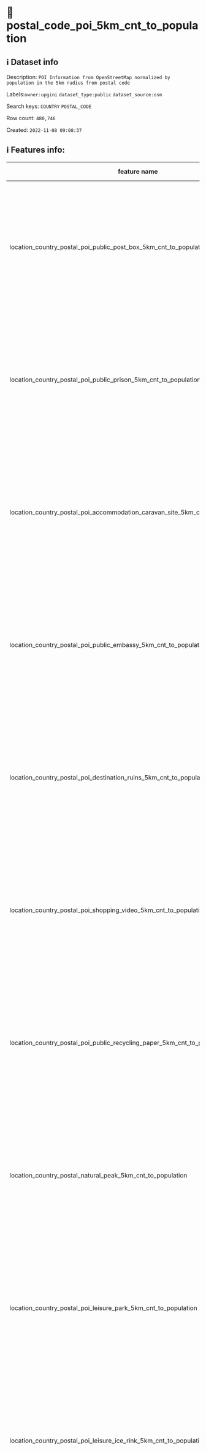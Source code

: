 # 📖 postal_code_poi_5km_cnt_to_population 
## ℹ️ Dataset info 
Description: `POI Information from OpenStreetMap normalized by population in the 5km radius from postal code` 

Labels:`owner:upgini` `dataset_type:public` `dataset_source:osm` 

Search keys: `COUNTRY` `POSTAL_CODE`

Row count: `480,746`

Created: `2022-11-08 09:08:37` 

## ℹ️ Features info:
|feature name|feature type|descrition|
|---|---|---|
|location_country_postal_poi_public_post_box_5km_cnt_to_population|FLOAT|(Number of specific type osm objects in 5km radius from postal code)  divided by ( Population n 5km radius from postal code) |
|location_country_postal_poi_public_prison_5km_cnt_to_population|FLOAT|(Number of specific type osm objects in 5km radius from postal code)  divided by ( Population n 5km radius from postal code) |
|location_country_postal_poi_accommodation_caravan_site_5km_cnt_to_population|FLOAT|(Number of specific type osm objects in 5km radius from postal code)  divided by ( Population n 5km radius from postal code) |
|location_country_postal_poi_public_embassy_5km_cnt_to_population|FLOAT|(Number of specific type osm objects in 5km radius from postal code)  divided by ( Population n 5km radius from postal code) |
|location_country_postal_poi_destination_ruins_5km_cnt_to_population|FLOAT|(Number of specific type osm objects in 5km radius from postal code)  divided by ( Population n 5km radius from postal code) |
|location_country_postal_poi_shopping_video_5km_cnt_to_population|FLOAT|(Number of specific type osm objects in 5km radius from postal code)  divided by ( Population n 5km radius from postal code) |
|location_country_postal_poi_public_recycling_paper_5km_cnt_to_population|FLOAT|(Number of specific type osm objects in 5km radius from postal code)  divided by ( Population n 5km radius from postal code) |
|location_country_postal_natural_peak_5km_cnt_to_population|FLOAT|(Number of specific type osm objects in 5km radius from postal code)  divided by ( Population n 5km radius from postal code) |
|location_country_postal_poi_leisure_park_5km_cnt_to_population|FLOAT|(Number of specific type osm objects in 5km radius from postal code)  divided by ( Population n 5km radius from postal code) |
|location_country_postal_poi_leisure_ice_rink_5km_cnt_to_population|FLOAT|(Number of specific type osm objects in 5km radius from postal code)  divided by ( Population n 5km radius from postal code) |
|location_country_postal_poi_health_pharmacy_5km_cnt_to_population|FLOAT|(Number of specific type osm objects in 5km radius from postal code)  divided by ( Population n 5km radius from postal code) |
|location_country_postal_poi_public_arts_centre_5km_cnt_to_population|FLOAT|(Number of specific type osm objects in 5km radius from postal code)  divided by ( Population n 5km radius from postal code) |
|location_country_postal_pofw_christian_anglican_5km_cnt_to_population|FLOAT|(Number of specific type osm objects in 5km radius from postal code)  divided by ( Population n 5km radius from postal code) |
|location_country_postal_poi_miscpoi_emergency_phone_5km_cnt_to_population|FLOAT|(Number of specific type osm objects in 5km radius from postal code)  divided by ( Population n 5km radius from postal code) |
|location_country_postal_poi_tourism_tourist_info_5km_cnt_to_population|FLOAT|(Number of specific type osm objects in 5km radius from postal code)  divided by ( Population n 5km radius from postal code) |
|location_country_postal_poi_accommodation_chalet_5km_cnt_to_population|FLOAT|(Number of specific type osm objects in 5km radius from postal code)  divided by ( Population n 5km radius from postal code) |
|location_country_postal_poi_tourism_art_5km_cnt_to_population|FLOAT|(Number of specific type osm objects in 5km radius from postal code)  divided by ( Population n 5km radius from postal code) |
|location_country_postal_poi_shopping_beverages_5km_cnt_to_population|FLOAT|(Number of specific type osm objects in 5km radius from postal code)  divided by ( Population n 5km radius from postal code) |
|location_country_postal_poi_miscpoi_water_mill_5km_cnt_to_population|FLOAT|(Number of specific type osm objects in 5km radius from postal code)  divided by ( Population n 5km radius from postal code) |
|location_country_postal_poi_public_graveyard_5km_cnt_to_population|FLOAT|(Number of specific type osm objects in 5km radius from postal code)  divided by ( Population n 5km radius from postal code) |
|location_country_postal_poi_destination_viewpoint_5km_cnt_to_population|FLOAT|(Number of specific type osm objects in 5km radius from postal code)  divided by ( Population n 5km radius from postal code) |
|location_country_postal_poi_shopping_car_wash_5km_cnt_to_population|FLOAT|(Number of specific type osm objects in 5km radius from postal code)  divided by ( Population n 5km radius from postal code) |
|location_country_postal_pofw_muslim_5km_cnt_to_population|FLOAT|(Number of specific type osm objects in 5km radius from postal code)  divided by ( Population n 5km radius from postal code) |
|location_country_postal_poi_tourism_tourist_board_5km_cnt_to_population|FLOAT|(Number of specific type osm objects in 5km radius from postal code)  divided by ( Population n 5km radius from postal code) |
|location_country_postal_poi_public_courthouse_5km_cnt_to_population|FLOAT|(Number of specific type osm objects in 5km radius from postal code)  divided by ( Population n 5km radius from postal code) |
|location_country_postal_poi_destination_fort_5km_cnt_to_population|FLOAT|(Number of specific type osm objects in 5km radius from postal code)  divided by ( Population n 5km radius from postal code) |
|location_country_postal_poi_miscpoi_tower_comms_5km_cnt_to_population|FLOAT|(Number of specific type osm objects in 5km radius from postal code)  divided by ( Population n 5km radius from postal code) |
|location_country_postal_poi_shopping_sports_5km_cnt_to_population|FLOAT|(Number of specific type osm objects in 5km radius from postal code)  divided by ( Population n 5km radius from postal code) |
|location_country_postal_poi_public_library_5km_cnt_to_population|FLOAT|(Number of specific type osm objects in 5km radius from postal code)  divided by ( Population n 5km radius from postal code) |
|location_country_postal_poi_catering_pub_5km_cnt_to_population|FLOAT|(Number of specific type osm objects in 5km radius from postal code)  divided by ( Population n 5km radius from postal code) |
|location_country_postal_poi_shopping_supermarket_5km_cnt_to_population|FLOAT|(Number of specific type osm objects in 5km radius from postal code)  divided by ( Population n 5km radius from postal code) |
|location_country_postal_poi_public_recycling_metal_5km_cnt_to_population|FLOAT|(Number of specific type osm objects in 5km radius from postal code)  divided by ( Population n 5km radius from postal code) |
|location_country_postal_pofw_jewish_5km_cnt_to_population|FLOAT|(Number of specific type osm objects in 5km radius from postal code)  divided by ( Population n 5km radius from postal code) |
|location_country_postal_poi_destination_theme_park_5km_cnt_to_population|FLOAT|(Number of specific type osm objects in 5km radius from postal code)  divided by ( Population n 5km radius from postal code) |
|location_country_postal_poi_shopping_vending_cigarette_5km_cnt_to_population|FLOAT|(Number of specific type osm objects in 5km radius from postal code)  divided by ( Population n 5km radius from postal code) |
|location_country_postal_poi_health_doctors_5km_cnt_to_population|FLOAT|(Number of specific type osm objects in 5km radius from postal code)  divided by ( Population n 5km radius from postal code) |
|location_country_postal_poi_miscpoi_water_works_5km_cnt_to_population|FLOAT|(Number of specific type osm objects in 5km radius from postal code)  divided by ( Population n 5km radius from postal code) |
|location_country_postal_poi_public_post_office_5km_cnt_to_population|FLOAT|(Number of specific type osm objects in 5km radius from postal code)  divided by ( Population n 5km radius from postal code) |
|location_country_postal_poi_shopping_florist_5km_cnt_to_population|FLOAT|(Number of specific type osm objects in 5km radius from postal code)  divided by ( Population n 5km radius from postal code) |
|location_country_postal_poi_shopping_car_rental_5km_cnt_to_population|FLOAT|(Number of specific type osm objects in 5km radius from postal code)  divided by ( Population n 5km radius from postal code) |
|location_country_postal_pofw_christian_methodist_5km_cnt_to_population|FLOAT|(Number of specific type osm objects in 5km radius from postal code)  divided by ( Population n 5km radius from postal code) |
|location_country_postal_poi_accommodation_camp_site_5km_cnt_to_population|FLOAT|(Number of specific type osm objects in 5km radius from postal code)  divided by ( Population n 5km radius from postal code) |
|location_country_postal_poi_catering_food_court_5km_cnt_to_population|FLOAT|(Number of specific type osm objects in 5km radius from postal code)  divided by ( Population n 5km radius from postal code) |
|location_country_postal_poi_shopping_car_5km_cnt_to_population|FLOAT|(Number of specific type osm objects in 5km radius from postal code)  divided by ( Population n 5km radius from postal code) |
|location_country_postal_poi_shopping_bicycle_5km_cnt_to_population|FLOAT|(Number of specific type osm objects in 5km radius from postal code)  divided by ( Population n 5km radius from postal code) |
|location_country_postal_poi_shopping_books_5km_cnt_to_population|FLOAT|(Number of specific type osm objects in 5km radius from postal code)  divided by ( Population n 5km radius from postal code) |
|location_country_postal_poi_miscpoi_hunting_stand_5km_cnt_to_population|FLOAT|(Number of specific type osm objects in 5km radius from postal code)  divided by ( Population n 5km radius from postal code) |
|location_country_postal_poi_leisure_golf_course_5km_cnt_to_population|FLOAT|(Number of specific type osm objects in 5km radius from postal code)  divided by ( Population n 5km radius from postal code) |
|location_country_postal_poi_shopping_greengrocer_5km_cnt_to_population|FLOAT|(Number of specific type osm objects in 5km radius from postal code)  divided by ( Population n 5km radius from postal code) |
|location_country_postal_poi_miscpoi_bench_5km_cnt_to_population|FLOAT|(Number of specific type osm objects in 5km radius from postal code)  divided by ( Population n 5km radius from postal code) |
|location_country_postal_poi_leisure_dog_park_5km_cnt_to_population|FLOAT|(Number of specific type osm objects in 5km radius from postal code)  divided by ( Population n 5km radius from postal code) |
|location_country_postal_poi_shopping_department_store_5km_cnt_to_population|FLOAT|(Number of specific type osm objects in 5km radius from postal code)  divided by ( Population n 5km radius from postal code) |
|location_country_postal_poi_shopping_shoes_5km_cnt_to_population|FLOAT|(Number of specific type osm objects in 5km radius from postal code)  divided by ( Population n 5km radius from postal code) |
|location_country_postal_natural_mine_5km_cnt_to_population|FLOAT|(Number of specific type osm objects in 5km radius from postal code)  divided by ( Population n 5km radius from postal code) |
|location_country_postal_poi_shopping_hairdresser_5km_cnt_to_population|FLOAT|(Number of specific type osm objects in 5km radius from postal code)  divided by ( Population n 5km radius from postal code) |
|location_country_postal_poi_shopping_computer_5km_cnt_to_population|FLOAT|(Number of specific type osm objects in 5km radius from postal code)  divided by ( Population n 5km radius from postal code) |
|location_country_postal_poi_accommodation_alpine_hut_5km_cnt_to_population|FLOAT|(Number of specific type osm objects in 5km radius from postal code)  divided by ( Population n 5km radius from postal code) |
|location_country_postal_poi_destination_memorial_5km_cnt_to_population|FLOAT|(Number of specific type osm objects in 5km radius from postal code)  divided by ( Population n 5km radius from postal code) |
|location_country_postal_poi_public_university_5km_cnt_to_population|FLOAT|(Number of specific type osm objects in 5km radius from postal code)  divided by ( Population n 5km radius from postal code) |
|location_country_postal_poi_catering_biergarten_5km_cnt_to_population|FLOAT|(Number of specific type osm objects in 5km radius from postal code)  divided by ( Population n 5km radius from postal code) |
|location_country_postal_pofw_christian_mormon_5km_cnt_to_population|FLOAT|(Number of specific type osm objects in 5km radius from postal code)  divided by ( Population n 5km radius from postal code) |
|location_country_postal_poi_shopping_doityourself_5km_cnt_to_population|FLOAT|(Number of specific type osm objects in 5km radius from postal code)  divided by ( Population n 5km radius from postal code) |
|location_country_postal_poi_accommodation_shelter_5km_cnt_to_population|FLOAT|(Number of specific type osm objects in 5km radius from postal code)  divided by ( Population n 5km radius from postal code) |
|location_country_postal_poi_shopping_furniture_5km_cnt_to_population|FLOAT|(Number of specific type osm objects in 5km radius from postal code)  divided by ( Population n 5km radius from postal code) |
|location_country_postal_poi_destination_zoo_5km_cnt_to_population|FLOAT|(Number of specific type osm objects in 5km radius from postal code)  divided by ( Population n 5km radius from postal code) |
|location_country_postal_natural_volcano_5km_cnt_to_population|FLOAT|(Number of specific type osm objects in 5km radius from postal code)  divided by ( Population n 5km radius from postal code) |
|location_country_postal_poi_public_marketplace_5km_cnt_to_population|FLOAT|(Number of specific type osm objects in 5km radius from postal code)  divided by ( Population n 5km radius from postal code) |
|location_country_postal_poi_miscpoi_emergency_access_5km_cnt_to_population|FLOAT|(Number of specific type osm objects in 5km radius from postal code)  divided by ( Population n 5km radius from postal code) |
|location_country_postal_poi_shopping_butcher_5km_cnt_to_population|FLOAT|(Number of specific type osm objects in 5km radius from postal code)  divided by ( Population n 5km radius from postal code) |
|location_country_postal_poi_destination_battlefield_5km_cnt_to_population|FLOAT|(Number of specific type osm objects in 5km radius from postal code)  divided by ( Population n 5km radius from postal code) |
|location_country_postal_poi_catering_restaurant_5km_cnt_to_population|FLOAT|(Number of specific type osm objects in 5km radius from postal code)  divided by ( Population n 5km radius from postal code) |
|location_country_postal_poi_miscpoi_wastewater_plant_5km_cnt_to_population|FLOAT|(Number of specific type osm objects in 5km radius from postal code)  divided by ( Population n 5km radius from postal code) |
|location_country_postal_poi_public_recycling_clothes_5km_cnt_to_population|FLOAT|(Number of specific type osm objects in 5km radius from postal code)  divided by ( Population n 5km radius from postal code) |
|location_country_postal_pofw_shinto_5km_cnt_to_population|FLOAT|(Number of specific type osm objects in 5km radius from postal code)  divided by ( Population n 5km radius from postal code) |
|location_country_postal_poi_destination_wayside_cross_5km_cnt_to_population|FLOAT|(Number of specific type osm objects in 5km radius from postal code)  divided by ( Population n 5km radius from postal code) |
|location_country_postal_natural_cliff_5km_cnt_to_population|FLOAT|(Number of specific type osm objects in 5km radius from postal code)  divided by ( Population n 5km radius from postal code) |
|location_country_postal_poi_leisure_cinema_5km_cnt_to_population|FLOAT|(Number of specific type osm objects in 5km radius from postal code)  divided by ( Population n 5km radius from postal code) |
|location_country_postal_poi_tourism_tourist_guidepost_5km_cnt_to_population|FLOAT|(Number of specific type osm objects in 5km radius from postal code)  divided by ( Population n 5km radius from postal code) |
|location_country_postal_poi_miscpoi_tower_observation_5km_cnt_to_population|FLOAT|(Number of specific type osm objects in 5km radius from postal code)  divided by ( Population n 5km radius from postal code) |
|location_country_postal_poi_shopping_optician_5km_cnt_to_population|FLOAT|(Number of specific type osm objects in 5km radius from postal code)  divided by ( Population n 5km radius from postal code) |
|location_country_postal_poi_miscpoi_camera_surveillance_5km_cnt_to_population|FLOAT|(Number of specific type osm objects in 5km radius from postal code)  divided by ( Population n 5km radius from postal code) |
|location_country_postal_poi_accommodation_guest_house_5km_cnt_to_population|FLOAT|(Number of specific type osm objects in 5km radius from postal code)  divided by ( Population n 5km radius from postal code) |
|location_country_postal_poi_shopping_mobile_phone_5km_cnt_to_population|FLOAT|(Number of specific type osm objects in 5km radius from postal code)  divided by ( Population n 5km radius from postal code) |
|location_country_postal_poi_destination_monument_5km_cnt_to_population|FLOAT|(Number of specific type osm objects in 5km radius from postal code)  divided by ( Population n 5km radius from postal code) |
|location_country_postal_poi_shopping_toys_5km_cnt_to_population|FLOAT|(Number of specific type osm objects in 5km radius from postal code)  divided by ( Population n 5km radius from postal code) |
|location_country_postal_poi_health_dentist_5km_cnt_to_population|FLOAT|(Number of specific type osm objects in 5km radius from postal code)  divided by ( Population n 5km radius from postal code) |
|location_country_postal_poi_miscpoi_toilet_5km_cnt_to_population|FLOAT|(Number of specific type osm objects in 5km radius from postal code)  divided by ( Population n 5km radius from postal code) |
|location_country_postal_poi_public_college_5km_cnt_to_population|FLOAT|(Number of specific type osm objects in 5km radius from postal code)  divided by ( Population n 5km radius from postal code) |
|location_country_postal_poi_accommodation_motel_5km_cnt_to_population|FLOAT|(Number of specific type osm objects in 5km radius from postal code)  divided by ( Population n 5km radius from postal code) |
|location_country_postal_poi_health_veterinary_5km_cnt_to_population|FLOAT|(Number of specific type osm objects in 5km radius from postal code)  divided by ( Population n 5km radius from postal code) |
|location_country_postal_pofw_christian_catholic_5km_cnt_to_population|FLOAT|(Number of specific type osm objects in 5km radius from postal code)  divided by ( Population n 5km radius from postal code) |
|location_country_postal_poi_destination_attraction_5km_cnt_to_population|FLOAT|(Number of specific type osm objects in 5km radius from postal code)  divided by ( Population n 5km radius from postal code) |
|location_country_postal_poi_public_school_5km_cnt_to_population|FLOAT|(Number of specific type osm objects in 5km radius from postal code)  divided by ( Population n 5km radius from postal code) |
|location_country_postal_poi_leisure_nightclub_5km_cnt_to_population|FLOAT|(Number of specific type osm objects in 5km radius from postal code)  divided by ( Population n 5km radius from postal code) |
|location_country_postal_pofw_christian_protestant_5km_cnt_to_population|FLOAT|(Number of specific type osm objects in 5km radius from postal code)  divided by ( Population n 5km radius from postal code) |
|location_country_postal_pofw_christian_5km_cnt_to_population|FLOAT|(Number of specific type osm objects in 5km radius from postal code)  divided by ( Population n 5km radius from postal code) |
|location_country_postal_poi_shopping_car_repair_5km_cnt_to_population|FLOAT|(Number of specific type osm objects in 5km radius from postal code)  divided by ( Population n 5km radius from postal code) |
|location_country_postal_pofw_hindu_5km_cnt_to_population|FLOAT|(Number of specific type osm objects in 5km radius from postal code)  divided by ( Population n 5km radius from postal code) |
|location_country_postal_poi_catering_cafe_5km_cnt_to_population|FLOAT|(Number of specific type osm objects in 5km radius from postal code)  divided by ( Population n 5km radius from postal code) |
|location_country_postal_poi_public_town_hall_5km_cnt_to_population|FLOAT|(Number of specific type osm objects in 5km radius from postal code)  divided by ( Population n 5km radius from postal code) |
|location_country_postal_poi_leisure_stadium_5km_cnt_to_population|FLOAT|(Number of specific type osm objects in 5km radius from postal code)  divided by ( Population n 5km radius from postal code) |
|location_country_postal_poi_public_recycling_glass_5km_cnt_to_population|FLOAT|(Number of specific type osm objects in 5km radius from postal code)  divided by ( Population n 5km radius from postal code) |
|location_country_postal_poi_miscpoi_lighthouse_5km_cnt_to_population|FLOAT|(Number of specific type osm objects in 5km radius from postal code)  divided by ( Population n 5km radius from postal code) |
|location_country_postal_poi_public_public_building_5km_cnt_to_population|FLOAT|(Number of specific type osm objects in 5km radius from postal code)  divided by ( Population n 5km radius from postal code) |
|location_country_postal_poi_miscpoi_drinking_water_5km_cnt_to_population|FLOAT|(Number of specific type osm objects in 5km radius from postal code)  divided by ( Population n 5km radius from postal code) |
|location_country_postal_poi_public_telephone_5km_cnt_to_population|FLOAT|(Number of specific type osm objects in 5km radius from postal code)  divided by ( Population n 5km radius from postal code) |
|location_country_postal_natural_beach_5km_cnt_to_population|FLOAT|(Number of specific type osm objects in 5km radius from postal code)  divided by ( Population n 5km radius from postal code) |
|location_country_postal_poi_leisure_playground_5km_cnt_to_population|FLOAT|(Number of specific type osm objects in 5km radius from postal code)  divided by ( Population n 5km radius from postal code) |
|location_country_postal_poi_shopping_kiosk_5km_cnt_to_population|FLOAT|(Number of specific type osm objects in 5km radius from postal code)  divided by ( Population n 5km radius from postal code) |
|location_country_postal_poi_shopping_mall_5km_cnt_to_population|FLOAT|(Number of specific type osm objects in 5km radius from postal code)  divided by ( Population n 5km radius from postal code) |
|location_country_postal_poi_public_nursing_home_5km_cnt_to_population|FLOAT|(Number of specific type osm objects in 5km radius from postal code)  divided by ( Population n 5km radius from postal code) |
|location_country_postal_poi_leisure_tennis_court_5km_cnt_to_population|FLOAT|(Number of specific type osm objects in 5km radius from postal code)  divided by ( Population n 5km radius from postal code) |
|location_country_postal_poi_leisure_theatre_5km_cnt_to_population|FLOAT|(Number of specific type osm objects in 5km radius from postal code)  divided by ( Population n 5km radius from postal code) |
|location_country_postal_poi_shopping_convenience_5km_cnt_to_population|FLOAT|(Number of specific type osm objects in 5km radius from postal code)  divided by ( Population n 5km radius from postal code) |
|location_country_postal_poi_shopping_outdoor_5km_cnt_to_population|FLOAT|(Number of specific type osm objects in 5km radius from postal code)  divided by ( Population n 5km radius from postal code) |
|location_country_postal_pofw_muslim_sunni_5km_cnt_to_population|FLOAT|(Number of specific type osm objects in 5km radius from postal code)  divided by ( Population n 5km radius from postal code) |
|location_country_postal_pofw_christian_orthodox_5km_cnt_to_population|FLOAT|(Number of specific type osm objects in 5km radius from postal code)  divided by ( Population n 5km radius from postal code) |
|location_country_postal_pofw_christian_lutheran_5km_cnt_to_population|FLOAT|(Number of specific type osm objects in 5km radius from postal code)  divided by ( Population n 5km radius from postal code) |
|location_country_postal_poi_miscpoi_water_tower_5km_cnt_to_population|FLOAT|(Number of specific type osm objects in 5km radius from postal code)  divided by ( Population n 5km radius from postal code) |
|location_country_postal_poi_public_police_5km_cnt_to_population|FLOAT|(Number of specific type osm objects in 5km radius from postal code)  divided by ( Population n 5km radius from postal code) |
|location_country_postal_poi_health_hospital_5km_cnt_to_population|FLOAT|(Number of specific type osm objects in 5km radius from postal code)  divided by ( Population n 5km radius from postal code) |
|location_country_postal_poi_tourism_archaeological_5km_cnt_to_population|FLOAT|(Number of specific type osm objects in 5km radius from postal code)  divided by ( Population n 5km radius from postal code) |
|location_country_postal_pofw_christian_baptist_5km_cnt_to_population|FLOAT|(Number of specific type osm objects in 5km radius from postal code)  divided by ( Population n 5km radius from postal code) |
|location_country_postal_pofw_taoist_5km_cnt_to_population|FLOAT|(Number of specific type osm objects in 5km radius from postal code)  divided by ( Population n 5km radius from postal code) |
|location_country_postal_poi_money_atm_5km_cnt_to_population|FLOAT|(Number of specific type osm objects in 5km radius from postal code)  divided by ( Population n 5km radius from postal code) |
|location_country_postal_poi_miscpoi_fire_hydrant_5km_cnt_to_population|FLOAT|(Number of specific type osm objects in 5km radius from postal code)  divided by ( Population n 5km radius from postal code) |
|location_country_postal_poi_shopping_gift_5km_cnt_to_population|FLOAT|(Number of specific type osm objects in 5km radius from postal code)  divided by ( Population n 5km radius from postal code) |
|location_country_postal_poi_tourism_tourist_map_5km_cnt_to_population|FLOAT|(Number of specific type osm objects in 5km radius from postal code)  divided by ( Population n 5km radius from postal code) |
|location_country_postal_poi_shopping_bicycle_rental_5km_cnt_to_population|FLOAT|(Number of specific type osm objects in 5km radius from postal code)  divided by ( Population n 5km radius from postal code) |
|location_country_postal_poi_accommodation_hotel_5km_cnt_to_population|FLOAT|(Number of specific type osm objects in 5km radius from postal code)  divided by ( Population n 5km radius from postal code) |
|location_country_postal_poi_leisure_swimming_pool_5km_cnt_to_population|FLOAT|(Number of specific type osm objects in 5km radius from postal code)  divided by ( Population n 5km radius from postal code) |
|location_country_postal_poi_shopping_clothes_5km_cnt_to_population|FLOAT|(Number of specific type osm objects in 5km radius from postal code)  divided by ( Population n 5km radius from postal code) |
|location_country_postal_poi_shopping_beauty_5km_cnt_to_population|FLOAT|(Number of specific type osm objects in 5km radius from postal code)  divided by ( Population n 5km radius from postal code) |
|location_country_postal_poi_shopping_vending_machine_5km_cnt_to_population|FLOAT|(Number of specific type osm objects in 5km radius from postal code)  divided by ( Population n 5km radius from postal code) |
|location_country_postal_poi_destination_picnic_site_5km_cnt_to_population|FLOAT|(Number of specific type osm objects in 5km radius from postal code)  divided by ( Population n 5km radius from postal code) |
|location_country_postal_poi_public_recycling_5km_cnt_to_population|FLOAT|(Number of specific type osm objects in 5km radius from postal code)  divided by ( Population n 5km radius from postal code) |
|location_country_postal_poi_destination_wayside_shrine_5km_cnt_to_population|FLOAT|(Number of specific type osm objects in 5km radius from postal code)  divided by ( Population n 5km radius from postal code) |
|location_country_postal_poi_shopping_car_sharing_5km_cnt_to_population|FLOAT|(Number of specific type osm objects in 5km radius from postal code)  divided by ( Population n 5km radius from postal code) |
|location_country_postal_natural_spring_5km_cnt_to_population|FLOAT|(Number of specific type osm objects in 5km radius from postal code)  divided by ( Population n 5km radius from postal code) |
|location_country_postal_pofw_sikh_5km_cnt_to_population|FLOAT|(Number of specific type osm objects in 5km radius from postal code)  divided by ( Population n 5km radius from postal code) |
|location_country_postal_poi_public_kindergarten_5km_cnt_to_population|FLOAT|(Number of specific type osm objects in 5km radius from postal code)  divided by ( Population n 5km radius from postal code) |
|location_country_postal_pofw_buddhist_5km_cnt_to_population|FLOAT|(Number of specific type osm objects in 5km radius from postal code)  divided by ( Population n 5km radius from postal code) |
|location_country_postal_poi_destination_artwork_5km_cnt_to_population|FLOAT|(Number of specific type osm objects in 5km radius from postal code)  divided by ( Population n 5km radius from postal code) |
|location_country_postal_poi_shopping_laundry_5km_cnt_to_population|FLOAT|(Number of specific type osm objects in 5km radius from postal code)  divided by ( Population n 5km radius from postal code) |
|location_country_postal_poi_accommodation_hostel_5km_cnt_to_population|FLOAT|(Number of specific type osm objects in 5km radius from postal code)  divided by ( Population n 5km radius from postal code) |
|location_country_postal_poi_leisure_pitch_5km_cnt_to_population|FLOAT|(Number of specific type osm objects in 5km radius from postal code)  divided by ( Population n 5km radius from postal code) |
|location_country_postal_poi_shopping_vending_parking_5km_cnt_to_population|FLOAT|(Number of specific type osm objects in 5km radius from postal code)  divided by ( Population n 5km radius from postal code) |
|location_country_postal_poi_destination_castle_5km_cnt_to_population|FLOAT|(Number of specific type osm objects in 5km radius from postal code)  divided by ( Population n 5km radius from postal code) |
|location_country_postal_poi_accommodation_bed_and_breakfast_5km_cnt_to_population|FLOAT|(Number of specific type osm objects in 5km radius from postal code)  divided by ( Population n 5km radius from postal code) |
|location_country_postal_natural_glacier_5km_cnt_to_population|FLOAT|(Number of specific type osm objects in 5km radius from postal code)  divided by ( Population n 5km radius from postal code) |
|location_country_postal_poi_shopping_chemist_5km_cnt_to_population|FLOAT|(Number of specific type osm objects in 5km radius from postal code)  divided by ( Population n 5km radius from postal code) |
|location_country_postal_poi_money_bank_5km_cnt_to_population|FLOAT|(Number of specific type osm objects in 5km radius from postal code)  divided by ( Population n 5km radius from postal code) |
|location_country_postal_poi_miscpoi_windmill_5km_cnt_to_population|FLOAT|(Number of specific type osm objects in 5km radius from postal code)  divided by ( Population n 5km radius from postal code) |
|location_country_postal_pofw_christian_evangelical_5km_cnt_to_population|FLOAT|(Number of specific type osm objects in 5km radius from postal code)  divided by ( Population n 5km radius from postal code) |
|location_country_postal_poi_public_community_centre_5km_cnt_to_population|FLOAT|(Number of specific type osm objects in 5km radius from postal code)  divided by ( Population n 5km radius from postal code) |
|location_country_postal_poi_catering_bar_5km_cnt_to_population|FLOAT|(Number of specific type osm objects in 5km radius from postal code)  divided by ( Population n 5km radius from postal code) |
|location_country_postal_poi_shopping_newsagent_5km_cnt_to_population|FLOAT|(Number of specific type osm objects in 5km radius from postal code)  divided by ( Population n 5km radius from postal code) |
|location_country_postal_poi_public_fire_station_5km_cnt_to_population|FLOAT|(Number of specific type osm objects in 5km radius from postal code)  divided by ( Population n 5km radius from postal code) |
|location_country_postal_natural_cave_entrance_5km_cnt_to_population|FLOAT|(Number of specific type osm objects in 5km radius from postal code)  divided by ( Population n 5km radius from postal code) |
|location_country_postal_poi_miscpoi_waste_basket_5km_cnt_to_population|FLOAT|(Number of specific type osm objects in 5km radius from postal code)  divided by ( Population n 5km radius from postal code) |
|location_country_postal_poi_miscpoi_fountain_5km_cnt_to_population|FLOAT|(Number of specific type osm objects in 5km radius from postal code)  divided by ( Population n 5km radius from postal code) |
|location_country_postal_poi_shopping_travel_agency_5km_cnt_to_population|FLOAT|(Number of specific type osm objects in 5km radius from postal code)  divided by ( Population n 5km radius from postal code) |
|location_country_postal_poi_shopping_stationery_5km_cnt_to_population|FLOAT|(Number of specific type osm objects in 5km radius from postal code)  divided by ( Population n 5km radius from postal code) |
|location_country_postal_poi_shopping_garden_centre_5km_cnt_to_population|FLOAT|(Number of specific type osm objects in 5km radius from postal code)  divided by ( Population n 5km radius from postal code) |
|location_country_postal_poi_shopping_bakery_5km_cnt_to_population|FLOAT|(Number of specific type osm objects in 5km radius from postal code)  divided by ( Population n 5km radius from postal code) |
|location_country_postal_poi_destination_museum_5km_cnt_to_population|FLOAT|(Number of specific type osm objects in 5km radius from postal code)  divided by ( Population n 5km radius from postal code) |
|location_country_postal_poi_catering_fast_food_5km_cnt_to_population|FLOAT|(Number of specific type osm objects in 5km radius from postal code)  divided by ( Population n 5km radius from postal code) |
|location_country_postal_poi_leisure_sports_centre_5km_cnt_to_population|FLOAT|(Number of specific type osm objects in 5km radius from postal code)  divided by ( Population n 5km radius from postal code) |
|location_country_postal_poi_miscpoi_water_well_5km_cnt_to_population|FLOAT|(Number of specific type osm objects in 5km radius from postal code)  divided by ( Population n 5km radius from postal code) |
|location_country_postal_poi_destination_archaeological_site_5km_cnt_to_population|FLOAT|(Number of specific type osm objects in 5km radius from postal code)  divided by ( Population n 5km radius from postal code) |
|location_country_postal_poi_shopping_jewelry_5km_cnt_to_population|FLOAT|(Number of specific type osm objects in 5km radius from postal code)  divided by ( Population n 5km radius from postal code) |
|location_country_postal_pofw_muslim_shia_5km_cnt_to_population|FLOAT|(Number of specific type osm objects in 5km radius from postal code)  divided by ( Population n 5km radius from postal code) |
